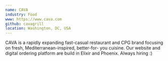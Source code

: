 ```yaml
---
name: CAVA
industry: Food
www: https://www.cava.com
github: cavagrill
location: Washington, DC, USA
---
```

CAVA is a rapidly expanding fast-casual restaurant and CPG brand focusing on fresh, Mediterranean-inspired, better-for- you cuisine. Our website and digital ordering platform are build in Elixir and Phoenix. Always hiring :)
